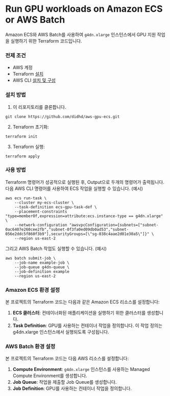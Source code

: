 # Run GPU workloads on Amazon ECS or AWS Batch
Amazon ECS와 AWS Batch를 사용하여 `g4dn.xlarge` 인스턴스에서 GPU 지원 작업을 실행하기 위한 Terraform 코드입니다.

### 전제 조건
- AWS 계정
- Terraform [설치](https://developer.hashicorp.com/terraform/install)
- AWS CLI [설치 및 구성](https://docs.aws.amazon.com/ko_kr/cli/latest/userguide/getting-started-install.html)

### 설치 방법
1. 이 리포지토리를 클론합니다.
```
git clone https://github.com/didhd/aws-gpu-ecs.git
```
2. Terraform 초기화:
```shell
terraform init
```
3. Terraform 실행:
```shell
terraform apply
```

### 사용 방법
Terraform 명령어가 성공적으로 실행된 후, Output으로 두개의 명령어가 출력됩니다. 
다음 AWS CLI 명령어를 사용하여 ECS 작업을 실행할 수 있습니다. (예시)
```
aws ecs run-task \
    --cluster my-ecs-cluster \
    --task-definition ecs-gpu-task-def \
    --placement-constraints "type=memberOf,expression=attribute:ecs.instance-type == g4dn.xlarge" \
    --network-configuration "awsvpcConfiguration={subnets=["subnet-0ac6407e260cee2fb","subnet-0f3fa0ed09db0ad53","subnet-056e2ddc5f860f3b9"],securityGroups=[\"sg-038c4aae2d01e30a5\"]}" \
    --region us-east-2
```

그리고 AWS Batch 작업도 실행할 수 있습니다. (예시)
```
aws batch submit-job \
    --job-name example-job \
    --job-queue g4dn-queue \
    --job-definition example
    --region us-east-2
```

### Amazon ECS 환경 설정
본 프로젝트의 Terraform 코드는 다음과 같은 Amazon ECS 리소스를 설정합니다:

1. **ECS 클러스터**: 컨테이너화된 애플리케이션을 실행하기 위한 클러스터를 생성합니다.
2. **Task Definition**: GPU를 사용하는 컨테이너 작업을 정의합니다. 이 작업 정의는 g4dn.xlarge 인스턴스에서 실행되도록 구성됩니다.

### AWS Batch 환경 설정

본 프로젝트의 Terraform 코드는 다음 AWS 리소스를 설정합니다:

1. **Compute Environment**: `g4dn.xlarge` 인스턴스를 사용하는 Managed Compute Environment를 생성합니다.
2. **Job Queue**: 작업을 제출할 Job Queue를 생성합니다.
3. **Job Definition**: GPU를 사용하는 컨테이너 작업을 정의합니다.
